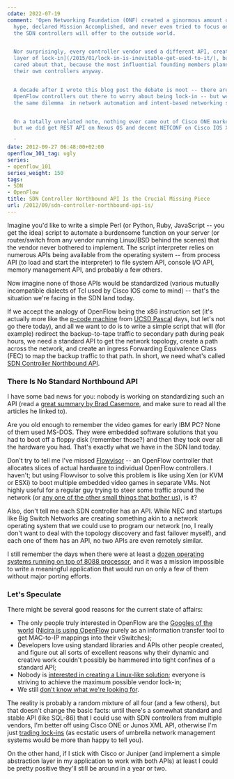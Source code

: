 ```yaml
---
cdate: 2022-07-19
comment: 'Open Networking Foundation (ONF) created a ginormous amount of OpenFlow
  hype, declared Mission Accomplished, and never even tried to focus on what interface
  the SDN controllers will offer to the outside world.


  Nor surprisingly, every controller vendor used a different API, creating [another
  layer of lock-in](/2015/01/lock-in-is-inevitable-get-used-to-it/), but ONF never
  cared about that, because the most influential founding members planned to write
  their own controllers anyway.


  A decade after I wrote this blog post the debate is moot -- there are not enough
  OpenFlow controllers out there to worry about being lock-in -- but we''re experiencing
  the same dilemma  in network automation and intent-based networking space.


  On a totally unrelated note, nothing ever came out of Cisco ONE marketing machinery,
  but we did get REST API on Nexus OS and decent NETCONF on Cisco IOS XE.

  '
date: 2012-09-27 06:48:00+02:00
openflow_101_tag: ugly
series:
- openflow_101
series_weight: 150
tags:
- SDN
- OpenFlow
title: SDN Controller Northbound API Is the Crucial Missing Piece
url: /2012/09/sdn-controller-northbound-api-is/
---
```

Imagine you'd like to write a simple Perl (or Python, Ruby, JavaScript -- you get the idea) script to automate a burdensome function on your server (or router/switch from any vendor running Linux/BSD behind the scenes) that the vendor never bothered to implement. The script interpreter relies on numerous APIs being available from the operating system -- from process API (to load and start the interpreter) to file system API, console I/O API, memory management API, and probably a few others.

Now imagine none of those APIs would be standardized (various mutually incompatible dialects of Tcl used by Cisco IOS come to mind) -- that's the situation we're facing in the SDN land today.
<!--more-->
If we accept the analogy of OpenFlow being the x86 instruction set (it's actually more like the [p-code machine](http://en.wikipedia.org/wiki/P-code_machine) from [UCSD Pascal](http://en.wikipedia.org/wiki/UCSD_Pascal) days, but let's not go there today), and all we want to do is to write a simple script that will (for example) redirect the backup-to-tape traffic to secondary path during peak hours, we need a standard API to get the network topology, create a path across the network, and create an ingress Forwarding Equivalence Class (FEC) to map the backup traffic to that path. In short, we need what's called [SDN Controller Northbound API](http://etherealmind.com/northbound-api-southbound-api-eastnorth-lan-navigation-in-an-openflow-world-and-an-sdn-compass/).

### There Is No Standard Northbound API

I have some bad news for you: nobody is working on standardizing such an API (read a [great summary by Brad Casemore](http://nerdtwilight.wordpress.com/2012/09/18/northbound-api-the-standardization-debate/), and make sure to read all the articles he linked to).

Are you old enough to remember the video games for early IBM PC? None of them used MS-DOS. They were embedded software solutions that you had to boot off a floppy disk (remember those?) and then they took over all the hardware you had. That's exactly what we have in the SDN land today.

Don't try to tell me I've missed [Flowvisor](https://openflow.stanford.edu/display/DOCS/Flowvisor) -- an OpenFlow controller that allocates slices of actual hardware to individual OpenFlow controllers. I haven't; but using Flowvisor to solve this problem is like using Xen (or KVM or ESXi) to boot multiple embedded video games in separate VMs. Not highly useful for a regular guy trying to steer some traffic around the network (or [any one of the other small things that bother us](/2011/11/openflow-enterprise-use-cases/)), is it?

Also, don't tell me each SDN controller has an API. While NEC and startups like Big Switch Networks are creating something akin to a network operating system that we could use to program our network (no, I really don't want to deal with the topology discovery and fast failover myself), and each one of them has an API, no two APIs are even remotely similar.

I still remember the days when there were at least a [dozen operating systems running on top of 8088 processor](http://www.csee.wvu.edu/~jdm/classes/cs258/OScat/micros.html), and it was a mission impossible to write a meaningful application that would run on only a few of them without major porting efforts.

### Let's Speculate

There might be several good reasons for the current state of affairs:

-   The only people truly interested in OpenFlow are the [Googles of the world](/2012/05/openflow-google-brilliant-but-not/) ([Nicira is using OpenFlow](/2012/02/nicira-bigswitch-nec-openflow-and-sdn/) purely as an information transfer tool to get MAC-to-IP mappings into their vSwitches);
-   Developers love using standard libraries and APIs other people created, and figure out all sorts of excellent reasons why their dynamic and creative work couldn't possibly be hammered into tight confines of a standard API;
-   Nobody is [interested in creating a Linux-like solution](http://www.forbes.com/sites/ciocentral/2012/04/03/be-wary-of-geeks-bearing-gifts/); everyone is striving to achieve the maximum possible vendor lock-in;
-   We still [don't know what we're looking for](http://en.wikipedia.org/wiki/Blind_men_and_an_elephant).

The reality is probably a random mixture of all four (and a few others), but that doesn't change the basic facts: until there's a somewhat standard and stable API (like SQL-86) that I could use with SDN controllers from multiple vendors, I'm better off using Cisco ONE or Junos XML API, otherwise I'm just [trading lock-ins](http://it20.info/2012/02/the-abc-of-lock-in/) (as ecstatic users of umbrella network management systems would be more than happy to tell you).

On the other hand, if I stick with Cisco or Juniper (and implement a simple abstraction layer in my application to work with both APIs) at least I could be pretty positive they'll still be around in a year or two.
